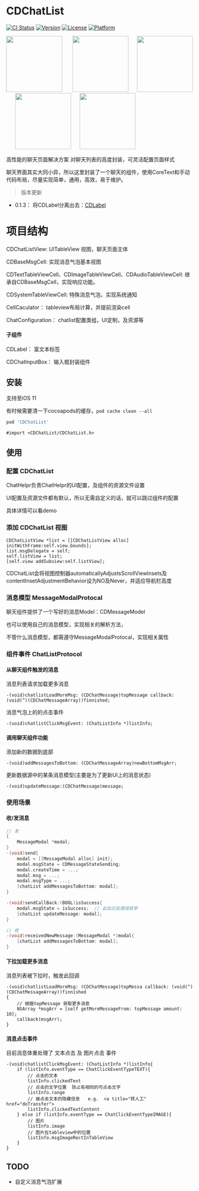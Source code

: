 # CDChatList

[![CI Status](http://img.shields.io/travis/chdo002/CDChatList.svg?style=flat)](https://travis-ci.org/chdo002/CDChatList)
[![Version](https://img.shields.io/cocoapods/v/CDChatList.svg?style=flat)](http://cocoapods.org/pods/CDChatList)
[![License](https://img.shields.io/cocoapods/l/CDChatList.svg?style=flat)](http://cocoapods.org/pods/CDChatList)
[![Platform](https://img.shields.io/cocoapods/p/CDChatList.svg?style=flat)](http://cocoapods.org/pods/CDChatList)



 <img src="https://coding.net/u/chdo/p/CDResource/git/raw/master/static1.jpg" width="150"> &nbsp;&nbsp;&nbsp;&nbsp;&nbsp; <img src="https://coding.net/u/chdo/p/CDResource/git/raw/master/1313.jpg" width="150">&nbsp;&nbsp;&nbsp;&nbsp;&nbsp; <img src="https://coding.net/u/chdo/p/CDResource/git/raw/master/static3.jpg" width="150">&nbsp;&nbsp;&nbsp;&nbsp;&nbsp; <img src="https://coding.net/u/chdo/p/CDResource/git/raw/master/static4.jpg" width="150">&nbsp;&nbsp;&nbsp;&nbsp;&nbsp; <img src="https://coding.net/u/chdo/p/CDResource/git/raw/master/static5.jpg" width="150">


高性能的聊天页面解决方案
对聊天列表的高度封装，可灵活配置页面样式

聊天界面其实大同小异，所以这里封装了一个聊天的组件，使用CoreText和手动代码布局，尽量实现简单，通用，高效，易于维护。

> 版本更新

* 0.1.3： 将CDLabel分离出去：[CDLabel](https://github.com/chdo002/cdlabel)

# 项目结构

CDChatListView: UITableView 视图，聊天页面主体

CDBaseMsgCell: 实现消息气泡基本视图

CDTextTableViewCell、CDImageTableViewCell、CDAudioTableViewCell: 继承自CDBaseMsgCell，实现响应功能。

CDSystemTableViewCell: 特殊消息气泡，实现系统通知

CellCaculator： tableview布局计算，并提前渲染cell

ChatConfiguration： chatlist配置类组，UI定制，及资源等

#### 子组件
CDLabel： 富文本标签

CDChatInputBox： 输入框封装组件

## 安装

支持至iOS 11

有时候需要清一下cocoapods的缓存，`pod cache clean --all`

```ruby
pod 'CDChatList'
```
```
#import <CDChatList/CDChatList.h>
```

## 使用

### 配置 CDChatList

ChatHelpr负责ChatHelpr的UI配置，及组件的资源文件设置

UI配置及资源文件都有默认，所以无需自定义的话，就可以跳过组件的配置

具体详情可以看demo

### 添加 CDChatList 视图

```
CDChatListView *list = [[CDChatListView alloc] initWithFrame:self.view.bounds];
list.msgDelegate = self;
self.listView = list;
[self.view addSubview:self.listView];
```

CDChatList会将视图控制器automaticallyAdjustsScrollViewInsets及contentInsetAdjustmentBehavior设为NO及Never，并适应导航栏高度

### 消息模型  MessageModalProtocal

聊天组件提供了一个写好的消息Model：CDMessageModel

也可以使用自己的消息模型，实现相关的解析方法，

不管什么消息模型，都需遵守MessageModalProtocal，实现相关属性

### 组件事件 ChatListProtocol

#### 从聊天组件触发的消息

消息列表请求加载更多消息

```
-(void)chatlistLoadMoreMsg: (CDChatMessage)topMessage callback: (void(^)(CDChatMessageArray))finnished;
```

消息气泡上的的点击事件

```
-(void)chatlistClickMsgEvent: (ChatListInfo *)listInfo;
```

#### 调用聊天组件功能

添加新的数据到底部

```
-(void)addMessagesToBottom: (CDChatMessageArray)newBottomMsgArr;
```

更新数据源中的某条消息模型(主要是为了更新UI上的消息状态)

```
-(void)updateMessage:(CDChatMessage)message;
```

### 使用场景

#### 收/发消息

```Objective-C
// 发
{
	MessageModal *modal;
}
-(void)send{
	modal = [[MessageModal alloc] init];
	modal.msgState = CDMessageStateSending;
	modal.createTime = ...;
	modal.msg = ...;
	modal.msgType = ...;
	[chatList addMessagesToBottom: modal];
}

-(void)sendCallBack:(BOOL)isSuccess{
	modal.msgState = isSuccess;  // 此处应处理成枚举
	[chatList updateMessage: modal];
}

// 收
-(void)receivedNewMessage:(MessageModal *)modal{
	[chatList addMessagesToBottom: modal];
}

```

#### 下拉加载更多消息
消息列表被下拉时，触发此回调

```
-(void)chatlistLoadMoreMsg: (CDChatMessage)topMessa callback: (void(^)(CDChatMessageArray))finnished
{
	// 根据topMessage 获取更多消息
	NSArray *msgArr = [self getMoreMessageFrom: topMessage amount: 10];
	callback(msgArr);
}
```

#### 消息点击事件

目前消息体重处理了 文本点击 及 图片点击 事件

```
-(void)chatlistClickMsgEvent: (ChatListInfo *)listInfo{
	if (listInfo.eventType == ChatClickEventTypeTEXT){
		// 点击的文本
		listInfo.clickedText
		// 点击的文字位置  防止有相同的可点击文字
		listInfo.range
		// 被点击文本的隐藏信息   e.g.  <a title="转人工" href="doTransfer">
		listInfo.clickedTextContent
	} else if (listInfo.eventType == ChatClickEventTypeIMAGE){
		// 图片
		listInfo.image
		// 图片在tableview中的位置
		listInfo.msgImageRectInTableView
	}
}
```



## TODO

- 自定义消息气泡扩展
